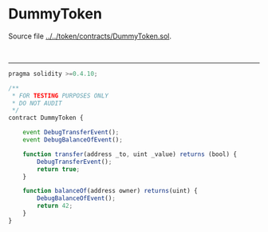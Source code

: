 # DummyToken

Source file [../../token/contracts/DummyToken.sol](../../token/contracts/DummyToken.sol).

<br />

<hr />

```javascript
pragma solidity >=0.4.10;

/**
 * FOR TESTING PURPOSES ONLY
 * DO NOT AUDIT
 */
contract DummyToken {

    event DebugTransferEvent();
    event DebugBalanceOfEvent();

    function transfer(address _to, uint _value) returns (bool) {
        DebugTransferEvent();
        return true;
    }

    function balanceOf(address owner) returns(uint) {
        DebugBalanceOfEvent();
        return 42;
    }
}
```
